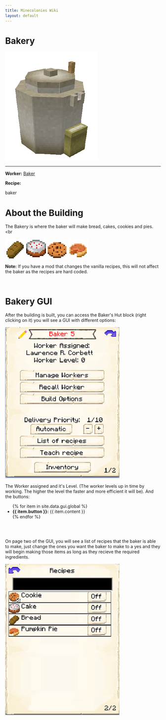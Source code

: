 ```yaml
---
title: Minecolonies Wiki
layout: default
---
```

# Bakery

<div class="infobox box text-center">
    <img src="../../assets/images/buildings/bakery.png" alt="Bakery" />
    <hr />
    <div class="row section-text text-left">
        <div class="col">
        <p><strong>Worker:</strong> <a href="../workers/baker">Baker</a></p>
        </div>
    </div>
    <div class="row section-text text-left">
        <div class="col">
        <p><strong>Recipe:</strong> 
        </div>
    </div>
    <recipe>baker</recipe>
</div>

# About the Building

The Bakery is where the baker will make bread, cakes, cookies and pies.
<br
> 
<img src="../../assets/images/icons/minecraft/bread.png" class="img-fluid mx-auto" alt="Bread">
<img src="../../assets/images/icons/minecraft/cake.png" class="img-fluid mx-auto" alt="Cake">
<img src="../../assets/images/icons/minecraft/cookie.png" class="img-fluid mx-auto" alt="Cookie">
<img src="../../assets/images/icons/minecraft/pumpkin_pie.png" class="img-fluid mx-auto" alt="Bread">

**Note:** If you have a mod that changes the vanilla recipes, this will not affect the baker as the recipes are hard coded.

<br>

# Bakery GUI

After the building is built, you can access the Baker's Hut block (right clicking on it) you will see a GUI with different options:

<div class="row">
  <div class="col-sm-12 col-md">
    <img src="../../assets/images/gui/bakerygui1.png" class="img-fluid mx-auto" alt="Baker GUI">
  </div>
  <div class="col-sm-12 col-md">
    <p>The Worker assigned and it's Level. (The worker levels up in time by working. The higher the level the faster and more efficient it will be). And the buttons:</p>
    <ul>
      {% for item in site.data.gui.global %}
        <li><strong>{{ item.button }}:</strong> {{ item.content }}</li>
      {% endfor %}
    </ul>
  </div>
</div>
<br> <br>

On page two of the GUI, you will see a list of recipes that the baker is able to make, just change the ones you want the baker to make to a yes and they will begin making those items as long as they recieve the required ingredients.
 
 <img src="../../assets/images/gui/bakerygui2.png" alt="Baker GUI Page 2" />
